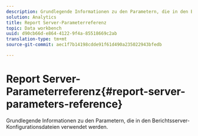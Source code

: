```yaml
---
description: Grundlegende Informationen zu den Parametern, die in den Berichtsserver-Konfigurationsdateien verwendet werden.
solution: Analytics
title: Report Server-Parameterreferenz
topic: Data workbench
uuid: d90cb66d-e864-4122-9f4a-85518669c2ab
translation-type: tm+mt
source-git-commit: aec1f7b14198cdde91f61d490a235022943bfedb

---
```



# Report Server-Parameterreferenz{#report-server-parameters-reference}

Grundlegende Informationen zu den Parametern, die in den Berichtsserver-Konfigurationsdateien verwendet werden.

